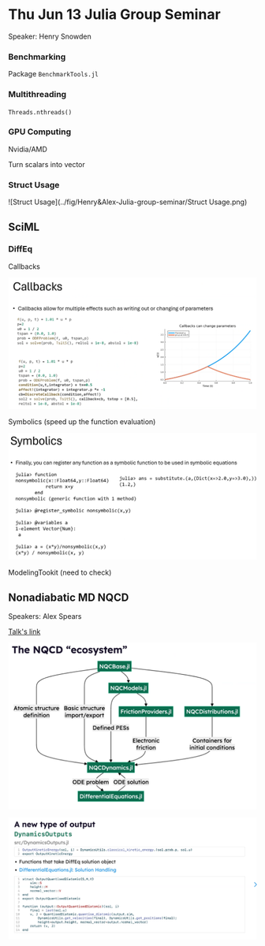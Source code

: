 # Thu Jun 13 Julia Group Seminar

Speaker: Henry Snowden

### Benchmarking

Package `BenchmarkTools.jl`

### Multithreading

`Threads.nthreads()`

### GPU Computing

Nvidia/AMD

Turn scalars into vector

### Struct Usage

![Struct Usage](../fig/Henry&Alex-Julia-group-seminar/Struct Usage.png)

## SciML

### DiffEq

Callbacks

<img src="../fig/Henry&Alex-Julia-group-seminar/Callbacks.png" alt="Callbacks" style="zoom:150%;" />

Symbolics (speed up the function evaluation)

<img src="../fig/Henry&Alex-Julia-group-seminar/Symbolic.png" alt="Symbolic" style="zoom:150%;" />

ModelingTookit (need to check)

## Nonadiabatic MD NQCD

Speakers: Alex Spears

[Talk's link](https://alexsp32.github.io/NQCDynamics.jl-tech-presentation/#/the-maths-behind-md-solving-differential-equations)

![NQCD-ecosystem](../fig/Henry&Alex-Julia-group-seminar/NQCD-ecosystem.png)

<img src="../fig/Henry&Alex-Julia-group-seminar/DynamicsOutputs.png" alt="DynamicsOutputs" style="zoom:150%;" />

